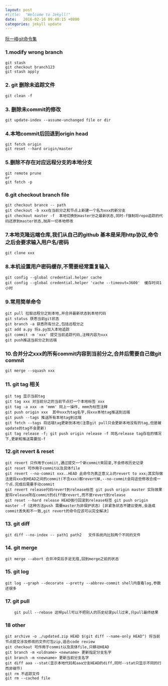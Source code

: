 ```yaml
---
layout: post
#title:  "Welcome to Jekyll!"
date:   2016-02-16 09:40:15 +0800
categories: jekyll update
---
```


[阮一峰git命令集](http://www.ruanyifeng.com/blog/2015/12/git-cheat-sheet.html "阮一峰git命令集")

### 1.modify wrong branch
```
git stash
git checkout branch123
git stash apply
```
### 2. git 删除未追踪文件
```
git clean -f
```

### 3. 删除未commit的修改
```
git update-index --assume-unchanged file or dir
```

### 4.本地commit后回退到origin head
```
git fetch origin
git reset --hard origin/master
```

### 5.删除不存在对应远程分支的本地分支
```
git remote prune
or
git fetch -p
```

### 6.git checkout branch file
```
git checkout brance -- path
git checkout -b xxx在当前分之和节点上新建一个名为xxx的新分支
git checkout master -f  本地切换到master分之最新状态,同时-f强制将repo追踪的代码还原到master状态,抛弃一切本地修改
```
### 7.本地克隆远端仓库,我们从自己的github 基本是采用http协议,命令之后会要求输入用户名/密码
```
git clone xxx
```
### 8.本机设置用户密码缓存,不需要经常重复输入
```
git config --global credential.helper cache
git config --global credential.helper 'cache --timeout=3600'  缓存时间1小时
```
### 9.常用简单命令
```
git pull 拉取远程分之到本地,并合并最新状态到本地代码 
git status 获悉当前git状态
git branch -a 获悉所有分之,包括远程分之
git add a.py 将a.py加入本地追踪
git commit -m 'xxx' 提交当前追踪代码,注释内容为xxx
git push推送当前分之到远端
```
### 10.合并分之xxx的所有commit内容到当前分之,合并后需要自己做git commit
```
git merge --squash xxx 
```
### 11. git tag 相关
```
git tag 显示当前tag
git tag xxx 对当前分之的当前节点打一个本地标签 xxx
git tag -a xxx -m 'mmm' 同上一操作, mmm为标签注释
git push origin xxx  其中xxx为tag名字,将xxx本地tag推送到远端
git push --tags 推送所有本地tag到远端
git fetch --tags 将远端tag更新到本地(注意git pull只会更新本地没有的tag,但是被update的tag不会更新)
git tag release -f; git push origin release -f 同名release tag存在的情况下,更新和推送需要加-f
```

### 12.git revert & reset
```
git revert 只作用于comiit,通过提交一个新commit来回滚,不会修改历史记录
git reset 可作用于commit以及具体file
git revert --no-commit xxx..HEAD 此命令为真正意义上的revert to xxx;其实际做法是将xxx到HEAD之间的commit(不含xxx)都revert掉,--no-commit会将这些修改合成一个点.完成后需要手动commit
git revert release代码revert到release标签 git push origin master 实际效果是将release所在commit的diff做revert,而不是revert到release
git reset --hard release HEAD强行回滚到release标签 git push origin master -f（这种方法push 需要master为非保护状态）[非紧急状态不建议使用,会造成commit丢失和不一致,git revert的命令应该可以完全解决]
```

### 13. git diff 
```
git diff --no-index -- path1 path2   文件系统内比较两个不同的文件
```

### 14. git merge
```
git merge --abort 合并冲突后手足无措,回到merge之前的状态
```

### 15. git log
```
git log --graph --decorate --pretty --abbrev-commit shell内查看log,参数还很多
```

### 17. git pull
```
    git pull --rebase 这样pull可以不把别人的历史纪录pull过来,只pull最终结果
```

### 18 other
```
git archive -o ./updated.zip HEAD $(git diff --name-only HEAD^) 将当前节点提交涉及修改的文件打包zip,适合code review
git checkout 可作用于commit以及具体file,只移动HEAD
git branch -m <oldname> <newname> 更新指定分支名字
git branch -m <newname> 更新当前分支名字
git diff aaa --stat(显示本地代码和aaa分支HEAD的diff,同时--stat只显示不同的行而非细节)
git rm 不追踪文件
git rm --cached file
```
